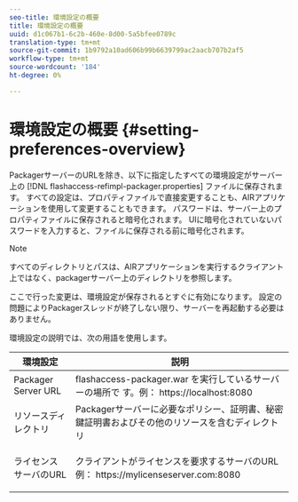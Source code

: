 ```yaml
---
seo-title: 環境設定の概要
title: 環境設定の概要
uuid: d1c067b1-6c2b-460e-8d00-5a5bfee0789c
translation-type: tm+mt
source-git-commit: 1b9792a10ad606b99b6639799ac2aacb707b2af5
workflow-type: tm+mt
source-wordcount: '184'
ht-degree: 0%

---
```



# 環境設定の概要 {#setting-preferences-overview}

PackagerサーバーのURLを除き、以下に指定したすべての環境設定がサーバー上の [!DNL flashaccess-refimpl-packager.properties] ファイルに保存されます。 すべての設定は、プロパティファイルで直接変更することも、AIRアプリケーションを使用して変更することもできます。 パスワードは、サーバー上のプロパティファイルに保存されると暗号化されます。 UIに暗号化されていないパスワードを入力すると、ファイルに保存される前に暗号化されます。

>[!NOTE]
>
>すべてのディレクトリとパスは、AIRアプリケーションを実行するクライアント上ではなく、packagerサーバー上のディレクトリを参照します。

ここで行った変更は、環境設定が保存されるとすぐに有効になります。 設定の問題によりPackagerスレッドが終了しない限り、サーバーを再起動する必要はありません。

環境設定の説明では、次の用語を使用します。

<table frame="all" colsep="1" rowsep="1" class="+ topic/table adobe-d/table " id="table_tj5_hcz_n4"> 
 <thead class="- topic/thead "> 
  <tr rowsep="1" class="- topic/row "> 
   <th colname="1" class="- topic/entry entry"> 環境設定 </th> 
   <th colname="2" class="- topic/entry entry"> 説明 </th> 
  </tr> 
 </thead>
 <tbody class="- topic/tbody "> 
  <tr rowsep="1" class="- topic/row "> 
   <td colname="1" class="- topic/entry "> Packager Server URL </td> 
   <td colname="2" class="- topic/entry "> flashaccess-packager.war <span class="filepath"> を実行しているサーバーの場所で </span>す。例： <span class="filepath"> https://localhost:8080 </span> </td> 
  </tr> 
  <tr rowsep="1" class="- topic/row "> 
   <td colname="1" class="- topic/entry "> リソースディレクトリ </td> 
   <td colname="2" class="- topic/entry "> Packagerサーバーに必要なポリシー、証明書、秘密鍵証明書およびその他のリソースを含むディレクトリ </td> 
  </tr> 
  <tr rowsep="0" class="- topic/row "> 
   <td colname="1" class="- topic/entry "> ライセンスサーバのURL </td> 
   <td colname="2" class="- topic/entry "> <p class="- topic/p ">クライアントがライセンスを要求するサーバのURL例： <span class="filepath"> https://mylicenseserver.com:8080 </span> </p> </td> 
  </tr> 
 </tbody> 
</table>

